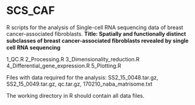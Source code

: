 # SCS_CAF

R scripts for the analysis of Single-cell RNA sequencing data of breast cancer-associated fibroblasts.
**Title: Spatially and functionally distinct subclasses of breast cancer-associated ﬁbroblasts revealed by single cell RNA sequencing**

1_QC.R
2_Processing.R
3_Dimensionality_reduction.R
4_Differential_gene_expression.R
5_Plotting.R

Files with data required for the analysis: SS2_15_0048.tar.gz, SS2_15_0049.tar.gz, qc.tar.gz, 170210_naba_matrisome.txt

The working directory in R should contain all data files.
